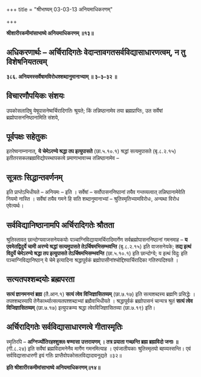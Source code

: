 +++
title = "श्रीभाष्यम् 03-03-13 अनियमाधिकरणम्"

+++


**श्रीशारीरकमीमांसाभाष्ये अनियमाधिकरणम् ॥१३॥**

## अधिकरणार्थः – अर्चिरादिगतेः वेदान्तावगतसर्वविद्यासाधारणत्वम्, न तु विशेषनियतत्वम्

**३८६. अनियमस्सर्वेषामविरोधश्शब्दानुमानाभ्याम् ॥ ३–३–३२ ॥**

## विचारणौपयिकः संशयः

उपकोसलादिषु येषूपासनेष्वर्चिरादिगतिः श्रूयते; किं तन्निष्ठानामेव तया ब्रह्मप्राप्तिः, उत सर्वेषां ब्रह्मोपासननिष्ठानामिति संशये,

## पूर्वपक्षः सहेतुकः

इतरेष्वनाम्नानात्, **ये चेमेऽरण्ये श्रद्धा तप इत्युपासते** (छा.५.१०.१) श्रद्धां सत्यमुपासते (बृ.८.२.१५) इतीतरसकलब्रह्मविद्योपस्थापकत्वे प्रमाणाभावाच्च तन्निष्ठानामेव –

## सूत्रतः सिद्धान्तवर्णनम्

इति प्राप्तेऽभिधीयते – अनियमः – इति । सर्वेषां – सर्वोपासननिष्ठानां तयैव गन्तव्यत्वात् तन्निष्ठानामेवेति नियमो नास्ति । सर्वेषां तयैव गमने हि सति शब्दानुमानाभ्यां – श्रुतिस्मृतिभ्यामविरोधः, अन्यथा विरोध एवेत्यर्थः।

## सर्वविद्यानिष्ठानामपि अर्चिरादिगतेः श्रौतता

श्रुतिस्तावत् छान्दोग्यवाजसनेयकयोः पञ्चाग्निविद्यायामर्चिरादिमार्गेण सर्वब्रह्मोपासननिष्ठानां गमनमाह – **य एवमेतद्विदुर्ये चामी अरण्ये श्रद्धां सत्यमुपासते तेऽर्चिषमभिसम्भवन्ति** (बृ.८.२.१५) इति वाजसनेयके; **तद्य इत्थं विदुर्ये चेमेऽरण्ये श्रद्धा तप इत्युपासते तेऽर्चिषमभिसम्भवन्ति** (छा.५.१०.१) इति छान्दोग्ये; य इत्थं विदुः इति पञ्चाग्निविद्यानिष्ठान् ये चेमे इत्यादिना श्रद्धापूर्वकं ब्रह्मोपासीनांश्चोद्दिश्यार्चिरादिका गतिरुपदिश्यते ।

## सत्यतपश्शब्दयोः ब्रह्मपरता

**सत्यं ज्ञानमनन्तं ब्रह्म** (तै.आन.१) **सत्यं त्वेव विजिज्ञासितव्यम्** (छा.७.१७) इति सत्यशब्दस्य ब्रह्मणि प्रसिद्धेः । तपश्शब्दस्यापि तेनैकार्थ्यात्सत्यतपश्शब्दाभ्यां ब्रह्मैवाभिधीयते ।
श्रद्धापूर्वकं ब्रह्मोपासनं चान्यत्र श्रुतं **सत्यं त्वेव विजिज्ञासितव्यम्** (छा.७.१७) इत्युपक्रम्य श्रद्धा त्वेवविजिज्ञासितव्या (छा.७.१९) इति।

## अर्चिरादिगतेः सर्वविद्यासाधारणत्वे गीतास्मृतिः

स्मृतिरपि – **अग्निर्ज्योतिरहश्शुक्लः षण्मासा उत्तरायणम् । तत्र प्रयाता गच्छन्ति ब्रह्म ब्रह्मविदो जनाः ॥** (गी.८.२४) इति सर्वेषां ब्रह्मविदामनेनैव मार्गेण गमनमित्याह । एवंजातीयकाः श्रुतिस्मृतयो बह्व्यस्सन्ति। एवं सर्वविद्यासाधारणी इयं गतिः प्राप्तैवोपकोसलविद्यादावनूद्यते ॥३२॥

**इति श्रीशारीरकमीमांसाभाष्ये अनियमाधिकरणम्॥१४॥**


